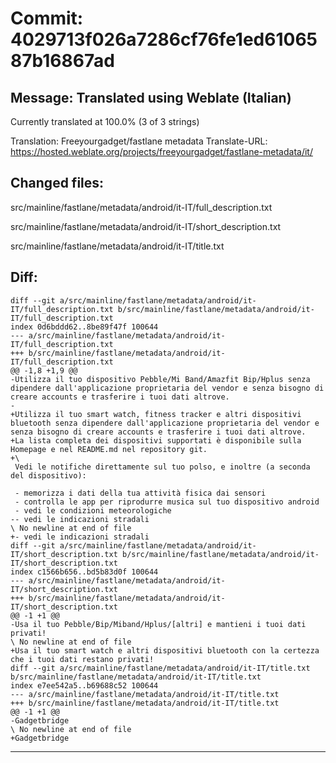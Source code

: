 # Commit: 4029713f026a7286cf76fe1ed6106587b16867ad
## Message: Translated using Weblate (Italian)

Currently translated at 100.0% (3 of 3 strings)

Translation: Freeyourgadget/fastlane metadata
Translate-URL: https://hosted.weblate.org/projects/freeyourgadget/fastlane-metadata/it/
## Changed files:
src/mainline/fastlane/metadata/android/it-IT/full_description.txt

src/mainline/fastlane/metadata/android/it-IT/short_description.txt

src/mainline/fastlane/metadata/android/it-IT/title.txt

## Diff:
```
diff --git a/src/mainline/fastlane/metadata/android/it-IT/full_description.txt b/src/mainline/fastlane/metadata/android/it-IT/full_description.txt
index 0d6bddd62..8be89f47f 100644
--- a/src/mainline/fastlane/metadata/android/it-IT/full_description.txt
+++ b/src/mainline/fastlane/metadata/android/it-IT/full_description.txt
@@ -1,8 +1,9 @@
-Utilizza il tuo dispositivo Pebble/Mi Band/Amazfit Bip/Hplus senza dipendere dall'applicazione proprietaria del vendor e senza bisogno di creare accounts e trasferire i tuoi dati altrove.
-
+Utilizza il tuo smart watch, fitness tracker e altri dispositivi bluetooth senza dipendere dall'applicazione proprietaria del vendor e senza bisogno di creare accounts e trasferire i tuoi dati altrove.
+La lista completa dei dispositivi supportati è disponibile sulla Homepage e nel README.md nel repository git.
+\
 Vedi le notifiche direttamente sul tuo polso, e inoltre (a seconda del dispositivo):
 
 - memorizza i dati della tua attività fisica dai sensori
 - controlla le app per riprodurre musica sul tuo dispositivo android
 - vedi le condizioni meteorologiche
-- vedi le indicazioni stradali
\ No newline at end of file
+- vedi le indicazioni stradali
diff --git a/src/mainline/fastlane/metadata/android/it-IT/short_description.txt b/src/mainline/fastlane/metadata/android/it-IT/short_description.txt
index c1566b656..bd5b83d0f 100644
--- a/src/mainline/fastlane/metadata/android/it-IT/short_description.txt
+++ b/src/mainline/fastlane/metadata/android/it-IT/short_description.txt
@@ -1 +1 @@
-Usa il tuo Pebble/Bip/Miband/Hplus/[altri] e mantieni i tuoi dati privati!
\ No newline at end of file
+Usa il tuo smart watch e altri dispositivi bluetooth con la certezza che i tuoi dati restano privati!
diff --git a/src/mainline/fastlane/metadata/android/it-IT/title.txt b/src/mainline/fastlane/metadata/android/it-IT/title.txt
index e7ee542a5..b69688c52 100644
--- a/src/mainline/fastlane/metadata/android/it-IT/title.txt
+++ b/src/mainline/fastlane/metadata/android/it-IT/title.txt
@@ -1 +1 @@
-Gadgetbridge
\ No newline at end of file
+Gadgetbridge
```
-----------------------------------

